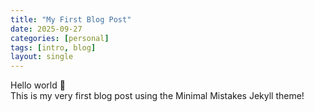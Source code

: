```yaml
---
title: "My First Blog Post"
date: 2025-09-27
categories: [personal]
tags: [intro, blog]
layout: single
---
```

Hello world 👋  
This is my very first blog post using the Minimal Mistakes Jekyll theme!
